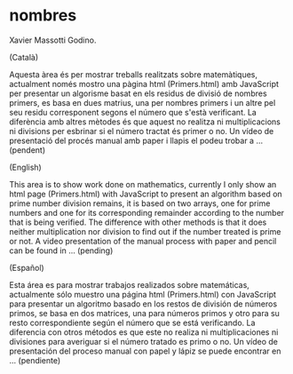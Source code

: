 # nombres

Xavier Massotti Godino.

(Català)

Aquesta àrea és per mostrar treballs realitzats sobre matemàtiques, actualment només mostro una pàgina html (Primers.html) amb JavaScript per presentar un algorisme basat en els residus de divisió de nombres primers, es basa en dues matrius, una per nombres primers i un altre pel seu residu corresponent segons el número que s'està verificant. La diferència amb altres mètodes és que aquest no realitza ni multiplicacions ni divisions per esbrinar si el número tractat és primer o no.
Un vídeo de presentació del procés manual amb paper i llapis el podeu trobar a ... (pendent)


(English)

This area is to show work done on mathematics, currently I only show an html page (Primers.html) with JavaScript to present an algorithm based on prime number division remains, it is based on two arrays, one for prime numbers and one for its corresponding remainder according to the number that is being verified. The difference with other methods is that it does neither multiplication nor division to find out if the number treated is prime or not.
A video presentation of the manual process with paper and pencil can be found in ... (pending)


(Español)

Esta área es para mostrar trabajos realizados sobre matemáticas, actualmente sólo muestro una página html (Primers.html) con JavaScript para presentar un algoritmo basado en los restos de división de números primos, se basa en dos matrices, una para números primos y otro para su resto correspondiente según el número que se está verificando. La diferencia con otros métodos es que este no realiza ni multiplicaciones ni divisiones para averiguar si el número tratado es primo o no.
Un vídeo de presentación del proceso manual con papel y lápiz se puede encontrar en ... (pendiente)

